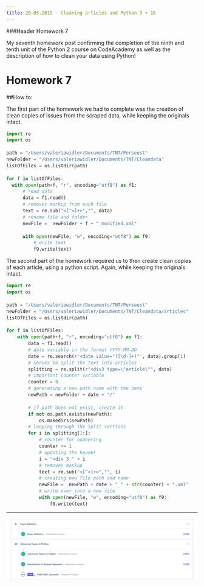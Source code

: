```yaml
---
title: 20.05.2019 - Cleaning articles and Python 9 + 10
---
```

<!-- more -->

###Header Homework 7


My seventh homework post confirming the completion of the ninth and tenth unit of the Python 2 course on CodeAcademy as well as the description of how to clean your data using Python!
<!-- more -->

# Homework 7

##How to:

The first part of the homework we had to complete was the creation of clean copies of issues from the scraped data, while keeping the originals intact.

```python
import re
import os

path = "/Users/valeriawidler/Documents/TNT/Perseust"
newFolder = "/Users/valeriawidler/Documents/TNT/Cleandata"
listOfFiles = os.listdir(path)

for f in listOfFiles:
  with open(path+f, "r", encoding="utf8") as f1:
      # read data
      data = f1.read()
      # removes markup from each file
      text = re.sub("<[^<]+>","", data)
      # rename file and folder
      newFile =  newFolder + f + "_modified.xml"

      with open(newFile, "w", encoding="utf8") as f9:
          # write text
          f9.write(text)

```

The second part of the homework required us to then create clean copies of each article, using a python script. Again, while keeping the originals intact.


```python
import re
import os

path = "/Users/valeriawidler/Documents/TNT/Perseust"
newFolder = "/Users/valeriawidler/Documents/TNT/Cleandata/articles"
listOfFiles = os.listdir(path)

for f in listOfFiles:
    with open(path+f, "r", encoding="utf8") as f1:
        data = f1.read()
        # date variable in the format YYYY-MM-DD
        date = re.search(r'<date value="([\d-]+)"', data).group(1)
        # serves to split the text into articles
        splitting = re.split(r"<div3 type=\"article\"", data)
        # important counter variable
        counter = 0
        # generating a new path name with the date
        newPath = newFolder + date + "/"

        # if path does not exist, create it
        if not os.path.exists(newPath):
            os.makedirs(newPath)
        # looping through the split sections
        for i in splitting[1:]:
            # counter for numbering
            counter += 1
            # updating the header
            i = "<div 3 " + i
            # removes markup
            text = re.sub("<[^<]+>","", i)
            # creating new file path and name 
            newFile =  newPath + date + "_" + str(counter) + ".xml"
            # write over into a new file
            with open(newFile, "w", encoding="utf8") as f9:
                f9.write(text)

```

***

![Confirmation](/img/Python9+10.png)